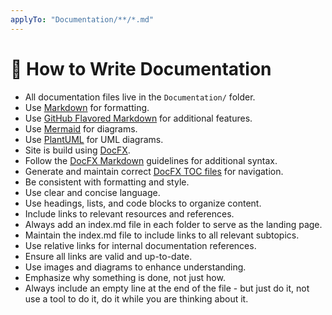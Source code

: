 ```yaml
---
applyTo: "Documentation/**/*.md"
---
```


# 🧪 How to Write Documentation

- All documentation files live in the `Documentation/` folder.
- Use [Markdown](https://www.markdownguide.org/basic-syntax/) for formatting.
- Use [GitHub Flavored Markdown](https://github.github.com/gfm/) for additional features.
- Use [Mermaid](https://mermaid-js.github.io/mermaid/#/) for diagrams.
- Use [PlantUML](https://plantuml.com/) for UML diagrams.
- Site is build using [DocFX](https://dotnet.github.io/docfx/).
- Follow the [DocFX Markdown](https://dotnet.github.io/docfx/markdown/) guidelines for additional syntax.
- Generate and maintain correct [DocFX TOC files](https://dotnet.github.io/docfx/docs/dotnet-yaml-format.html) for navigation.
- Be consistent with formatting and style.
- Use clear and concise language.
- Use headings, lists, and code blocks to organize content.
- Include links to relevant resources and references.
- Always add an index.md file in each folder to serve as the landing page.
- Maintain the index.md file to include links to all relevant subtopics.
- Use relative links for internal documentation references.
- Ensure all links are valid and up-to-date.
- Use images and diagrams to enhance understanding.
- Emphasize why something is done, not just how.
- Always include an empty line at the end of the file - but just do it, not use a tool to do it, do it while you are thinking about it.
